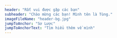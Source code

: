 ```yaml
---
header: "Rất vui được gặp các bạn"
subheader: "Chào mừng các bạn! Mình tên là Tùng."
imageFileName: "header-bg.jpg"
jumpToAnchor: "Sơ Lược"
jumpToAnchorText: "Tìm hiểu thêm về mình"
---
```

